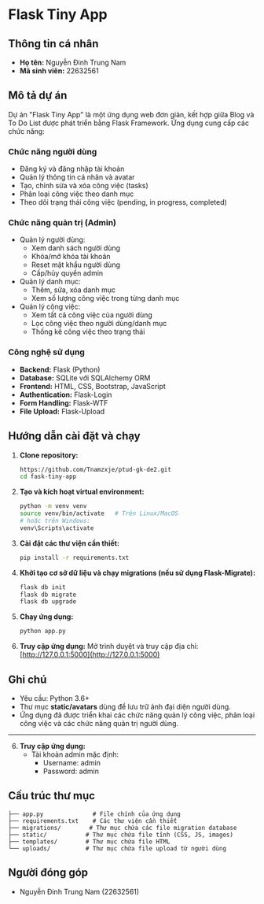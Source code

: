 # Flask Tiny App

## Thông tin cá nhân

- **Họ tên:** Nguyễn Đinh Trung Nam
- **Mã sinh viên:** 22632561

## Mô tả dự án

Dự án "Flask Tiny App" là một ứng dụng web đơn giản, kết hợp giữa Blog và To Do List được phát triển bằng Flask Framework. Ứng dụng cung cấp các chức năng:

### Chức năng người dùng

- Đăng ký và đăng nhập tài khoản
- Quản lý thông tin cá nhân và avatar
- Tạo, chỉnh sửa và xóa công việc (tasks)
- Phân loại công việc theo danh mục
- Theo dõi trạng thái công việc (pending, in progress, completed)

### Chức năng quản trị (Admin)

- Quản lý người dùng:
  - Xem danh sách người dùng
  - Khóa/mở khóa tài khoản
  - Reset mật khẩu người dùng
  - Cấp/hủy quyền admin
- Quản lý danh mục:
  - Thêm, sửa, xóa danh mục
  - Xem số lượng công việc trong từng danh mục
- Quản lý công việc:
  - Xem tất cả công việc của người dùng
  - Lọc công việc theo người dùng/danh mục
  - Thống kê công việc theo trạng thái

### Công nghệ sử dụng

- **Backend:** Flask (Python)
- **Database:** SQLite với SQLAlchemy ORM
- **Frontend:** HTML, CSS, Bootstrap, JavaScript
- **Authentication:** Flask-Login
- **Form Handling:** Flask-WTF
- **File Upload:** Flask-Upload

## Hướng dẫn cài đặt và chạy
1. **Clone repository:**
   ```bash
   https://github.com/Tnamzxje/ptud-gk-de2.git
   cd fask-tiny-app
   ```

2. **Tạo và kích hoạt virtual environment:**
   ```bash
   python -m venv venv
   source venv/bin/activate   # Trên Linux/MacOS
   # hoặc trên Windows:
   venv\Scripts\activate
   ```

3. **Cài đặt các thư viện cần thiết:**
   ```bash
   pip install -r requirements.txt
   ```

4. **Khởi tạo cơ sở dữ liệu và chạy migrations (nếu sử dụng Flask-Migrate):**
   ```bash
   flask db init
   flask db migrate
   flask db upgrade
   ```

5. **Chạy ứng dụng:**
   ```bash
   python app.py
   ```

6. **Truy cập ứng dụng:**
   Mở trình duyệt và truy cập địa chỉ: [http://127.0.0.1:5000](http://127.0.0.1:5000)

## Ghi chú
- Yêu cầu: Python 3.6+  
- Thư mục **static/avatars** dùng để lưu trữ ảnh đại diện người dùng.  
- Ứng dụng đã được triển khai các chức năng quản lý công việc, phân loại công việc và các chức năng quản trị người dùng.

---

6. **Truy cập ứng dụng:**
   - Tài khoản admin mặc định:
     - Username: admin
     - Password: admin

## Cấu trúc thư mục

```
├── app.py              # File chính của ứng dụng
├── requirements.txt    # Các thư viện cần thiết
├── migrations/        # Thư mục chứa các file migration database
├── static/           # Thư mục chứa file tĩnh (CSS, JS, images)
├── templates/        # Thư mục chứa file HTML
└── uploads/          # Thư mục chứa file upload từ người dùng
```

## Người đóng góp

- Nguyễn Đinh Trung Nam (22632561)
